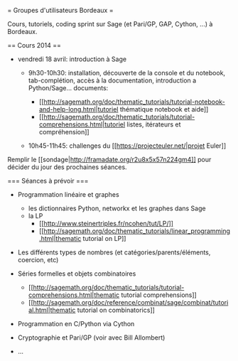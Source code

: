 = Groupes d'utilisateurs Bordeaux =

Cours, tutoriels, coding sprint sur Sage (et Pari/GP, GAP, Cython, ...) à Bordeaux.

== Cours 2014 ==

 * vendredi 18 avril: introduction à Sage
    * 9h30-10h30: installation, découverte de la console et du notebook, tab-complétion, accès à la documentation, introduction a Python/Sage... documents: 
      * [[http://sagemath.org/doc/thematic_tutorials/tutorial-notebook-and-help-long.html|tutoriel thématique notebook et aide]]
      * [[http://sagemath.org/doc/thematic_tutorials/tutorial-comprehensions.html|tutoriel listes, itérateurs et compréhension]]

    * 10h45-11h45: challenges du [[https://projecteuler.net/|projet Euler]]

Remplir le [[sondage|http://framadate.org/r2u8x5x57n224gm4]] pour décider du jour des prochaines séances.

=== Séances à prévoir ===

 * Programmation linéaire et graphes
    * les dictionnaires Python, networkx et les graphes dans Sage
    * la LP
       * [[http://www.steinertriples.fr/ncohen/tut/LP/]]
       * [[http://sagemath.org/doc/thematic_tutorials/linear_programming.html|thematic tutorial on LP]]

 * Les différents types de nombres (et catégories/parents/éléments, coercion, etc)
 * Séries formelles et objets combinatoires
    * [[http://sagemath.org/doc/thematic_tutorials/tutorial-comprehensions.html|thematic tutorial comprehensions]]
    * [[http://sagemath.org/doc/reference/combinat/sage/combinat/tutorial.html|thematic tutorial on combinatorics]]
 * Programmation en C/Python via Cython
 * Cryptographie et Pari/GP (voir avec Bill Allombert)
 * ...
